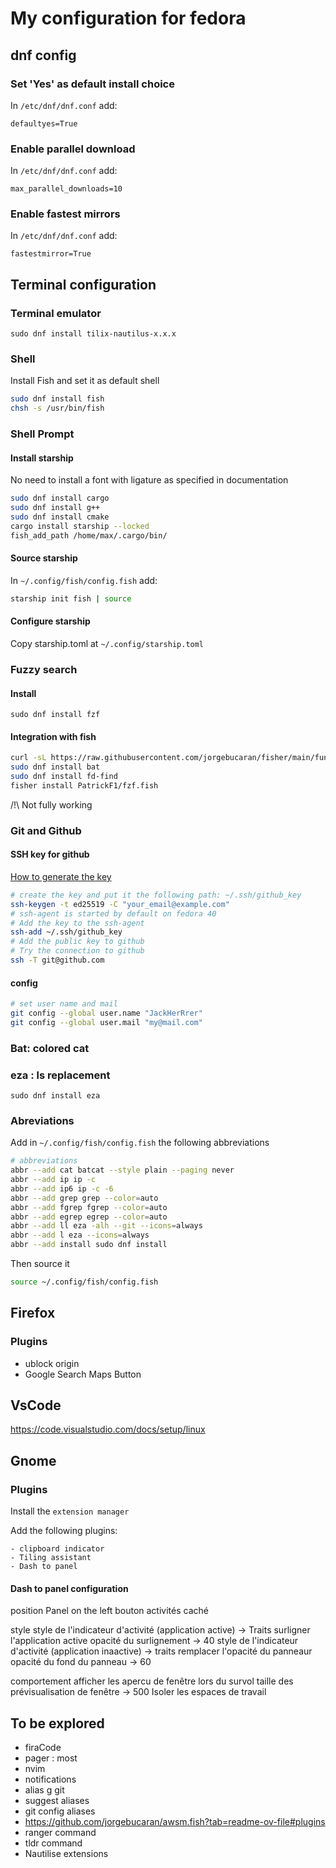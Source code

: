 # My configuration for fedora

## dnf config
### Set 'Yes' as  default install choice
In `/etc/dnf/dnf.conf` add:
```
defaultyes=True
```

### Enable parallel download
In `/etc/dnf/dnf.conf` add:
```
max_parallel_downloads=10 
```

### Enable fastest mirrors
In `/etc/dnf/dnf.conf` add:
```
fastestmirror=True
```

## Terminal configuration
### Terminal emulator
```
sudo dnf install tilix-nautilus-x.x.x
```

### Shell
Install Fish and set it as default shell
```bash
sudo dnf install fish
chsh -s /usr/bin/fish
```

### Shell Prompt
#### Install starship
No need to install a font with ligature as specified in documentation
```bash
sudo dnf install cargo
sudo dnf install g++
sudo dnf install cmake
cargo install starship --locked
fish_add_path /home/max/.cargo/bin/
```

#### Source starship
In `~/.config/fish/config.fish` add:
```bash
starship init fish | source
```

#### Configure starship
Copy starship.toml at `~/.config/starship.toml`

### Fuzzy search
#### Install
```
sudo dnf install fzf
```
#### Integration with fish
```bash
curl -sL https://raw.githubusercontent.com/jorgebucaran/fisher/main/functions/fisher.fish | source && fisher install jorgebucaran/fisher
sudo dnf install bat
sudo dnf install fd-find
fisher install PatrickF1/fzf.fish
```
/!\ Not fully working

### Git and Github
#### SSH key for github
[How to generate the key](https://docs.github.com/en/authentication/connecting-to-github-with-ssh/generating-a-new-ssh-key-and-adding-it-to-the-ssh-agent)

```bash
# create the key and put it the following path: ~/.ssh/github_key
ssh-keygen -t ed25519 -C "your_email@example.com"
# ssh-agent is started by default on fedora 40
# Add the key to the ssh-agent
ssh-add ~/.ssh/github_key
# Add the public key to github
# Try the connection to github
ssh -T git@github.com
```
#### config
```bash
# set user name and mail
git config --global user.name "JackHerRrer"
git config --global user.mail "my@mail.com"
```

### Bat: colored cat

### eza : ls replacement
```
sudo dnf install eza
```

### Abreviations

Add in `~/.config/fish/config.fish` the following abbreviations
```bash
# abbreviations
abbr --add cat batcat --style plain --paging never
abbr --add ip ip -c
abbr --add ip6 ip -c -6
abbr --add grep grep --color=auto
abbr --add fgrep fgrep --color=auto
abbr --add egrep egrep --color=auto
abbr --add ll eza -alh --git --icons=always 
abbr --add l eza --icons=always 
abbr --add install sudo dnf install
```

Then source it 
```bash
source ~/.config/fish/config.fish
```

## Firefox
### Plugins
- ublock origin
- Google Search Maps Button

## VsCode
https://code.visualstudio.com/docs/setup/linux

## Gnome
### Plugins
Install the `extension manager`

Add the following plugins:
```
- clipboard indicator
- Tiling assistant
- Dash to panel
```

#### Dash to panel configuration 
position
    Panel on the left
    bouton activités caché

style
    style de l'indicateur d'activité (application active) -> Traits 
        surligner l'application active
        opacité du surlignement -> 40
    style de l'indicateur d'activité (application inaactive) -> traits 
    remplacer l'opacité du panneaur 
    opacité du fond du panneau -> 60

comportement
    afficher les apercu de fenêtre lors du survol
        taille des prévisualisation de fenêtre -> 500
    Isoler les espaces de travail


## To be explored
- firaCode
- pager : most
- nvim
- notifications
- alias g git
- suggest aliases
- git config aliases
- https://github.com/jorgebucaran/awsm.fish?tab=readme-ov-file#plugins
- ranger command
- tldr command
- Nautilise extensions


